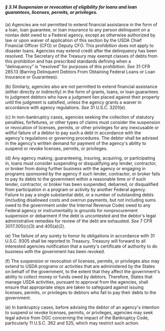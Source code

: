 ##### § 3.14 Suspension or revocation of eligibility for loans and loan guarantees, licenses, permits, or privileges. #####

(a) Agencies are not permitted to extend financial assistance in the form of a loan, loan guarantee, or loan insurance to any person delinquent on a nontax debt owed to a Federal agency, except as otherwise authorized by law or upon waiver of application of this section by the USDA Chief Financial Officer (CFO) or Deputy CFO. This prohibition does not apply to disaster loans. Agencies may extend credit after the delinquency has been resolved. The Secretary of the Treasury may exempt classes of debts from this prohibition and has prescribed standards defining when a “delinquency” is “resolved” for purposes of this prohibition. *See* 31 CFR 285.13 (Barring Delinquent Debtors From Obtaining Federal Loans or Loan Insurance or Guarantees).

(b) Similarly, agencies also are not permitted to extend financial assistance (either directly or indirectly) in the form of grants, loans, or loan guarantees to judgment debtors who have a judgment lien placed against their property until the judgment is satisfied, unless the agency grants a waiver in accordance with agency regulations. *See* 31 U.S.C. 3201(e).

(c) In non-bankruptcy cases, agencies seeking the collection of statutory penalties, forfeitures, or other types of claims must consider the suspension or revocation of licenses, permits, or other privileges for any inexcusable or willful failure of a debtor to pay such a debt in accordance with the agency's regulations or governing procedures. The debtor shall be advised in the agency's written demand for payment of the agency's ability to suspend or revoke licenses, permits, or privileges.

(d) Any agency making, guaranteeing, insuring, acquiring, or participating in, loans must consider suspending or disqualifying any lender, contractor, or broker from doing further business with the agency or engaging in programs sponsored by the agency if such lender, contractor, or broker fails to pay its debts to the government within a reasonable time or if such lender, contractor, or broker has been suspended, debarred, or disqualified from participation in a program or activity by another Federal agency. Failure to pay a single substantial debt, or a number of outstanding debts (including disallowed costs and overrun payments, but not including sums owed to the government under the Internal Revenue Code) owed to any Federal agency or instrumentality is grounds for nonprocurement suspension or debarment if the debt is uncontested and the debtor's legal administrative remedies for review of the debt are exhausted. *See* 7 CFR 3017.305(c)(3) and 405(a)(2).

(e) The failure of any surety to honor its obligations in accordance with 31 U.S.C. 9305 shall be reported to Treasury. Treasury will forward to all interested agencies notification that a surety's certificate of authority to do business with the government has been revoked.

(f) The suspension or revocation of licenses, permits, or privileges also may extend to USDA programs or activities that are administered by the States on behalf of the government, to the extent that they affect the government's ability to collect money or funds owed by debtors. Therefore, States that manage USDA activities, pursuant to approval from the agencies, shall ensure that appropriate steps are taken to safeguard against issuing licenses, permits, or privileges to debtors who fail to pay their debts to the government.

(e) In bankruptcy cases, before advising the debtor of an agency's intention to suspend or revoke licenses, permits, or privileges, agencies may seek legal advice from OGC concerning the impact of the Bankruptcy Code, particularly 11 U.S.C. 362 and 525, which may restrict such action.